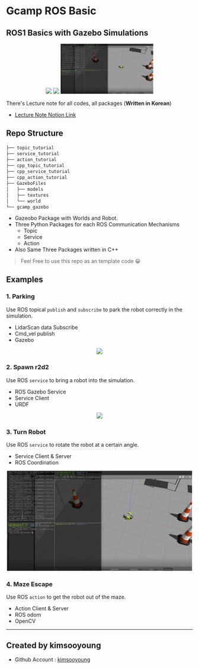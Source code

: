 # Gcamp ROS Basic

## ROS1 Basics with Gazebo Simulations

<p align="center">
    <img src="./Images/Parking.gif" width="250">
    <img src="./Images/Spawn.gif" width="250">
    <img src="./Images/turn.gif" width="250">
</p>

There's Lecture note for all codes, all packages (**Written in Korean**) 
- [Lecture Note Notion Link](https://www.notion.so/ROS-for-G-Camp-410d95df137d403ca176cfec4822351a)

## Repo Structure

```
├── topic_tutorial
├── service_tutorial
├── action_tutorial
├── cpp_topic_tutorial
├── cpp_service_tutorial
├── cpp_action_tutorial
├── GazeboFiles
│   ├── models
│   ├── textures
│   └── world
└── gcamp_gazebo
```

* Gazeobo Package with Worlds and Robot.
* Three Python Packages for each ROS Communication Mechanisms
  - Topic
  - Service
  - Action
* Also Same Three Packages written in C++

> Feel Free to use this repo as an template code 😀

## Examples

### **1. Parking**

Use ROS topical `publish` and `subscribe` to park the robot correctly in the simulation.

* LidarScan data Subscribe
* Cmd_vel publish
* Gazebo

<p align="center">
    <img src="./Images/Parking.gif" width="500">
</p>

### **2. Spawn r2d2**

Use ROS `service` to bring a robot into the simulation.

* ROS Gazebo Service
* Service Client
* URDF 

<p align="center">
    <img src="./Images/Spawn.gif" width="500">
</p>

### **3. Turn Robot**

Use ROS `service` to rotate the robot at a certain angle.

* Service Client & Server
* ROS Coordination

<p align="center">
    <img src="./Images/turn.gif" width="500">
</p>


### **4. Maze Escape**

Use ROS `action` to get the robot out of the maze.

<p align="center">
</p>

* Action Client & Server 
* ROS odom
* OpenCV

---

## Created by kimsooyoung
* Github Account : [kimsooyoung](https://github.com/kimsooyoung)